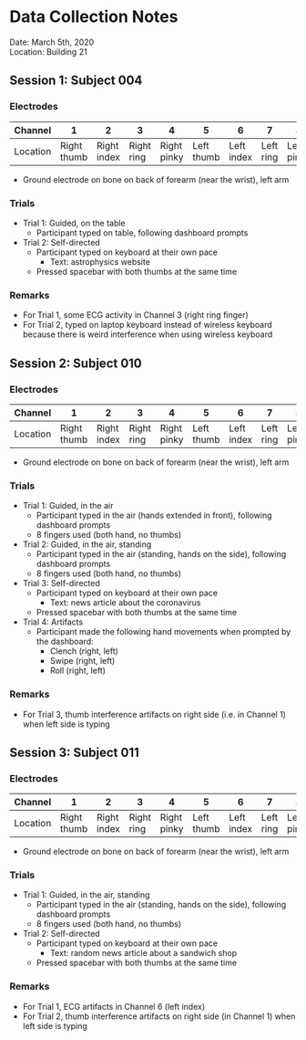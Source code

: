 # Data Collection Notes

Date: March 5th, 2020\
Location: Building 21

## Session 1: Subject 004

### Electrodes

| Channel  |      1      |      2      |      3     |       4     |      5      |      6      |     7      |     8       |
|----------|-------------|-------------|------------|-------------|-------------|-------------|------------|-------------|
| Location | Right thumb | Right index | Right ring | Right pinky | Left thumb  | Left index  | Left ring  | Left pinky  |

- Ground electrode on bone on back of forearm (near the wrist), left arm

### Trials
- Trial 1: Guided, on the table
    - Participant typed on table, following dashboard prompts
- Trial 2: Self-directed
    - Participant typed on keyboard at their own pace
        - Text: astrophysics website
    - Pressed spacebar with both thumbs at the same time
    
### Remarks
- For Trial 1, some ECG activity in Channel 3 (right ring finger)
- For Trial 2, typed on laptop keyboard instead of wireless keyboard because there is weird interference when using wireless keyboard

## Session 2: Subject 010

### Electrodes

| Channel  |      1      |      2      |      3     |       4     |      5      |      6      |     7      |     8       |
|----------|-------------|-------------|------------|-------------|-------------|-------------|------------|-------------|
| Location | Right thumb | Right index | Right ring | Right pinky | Left thumb  | Left index  | Left ring  | Left pinky  |

- Ground electrode on bone on back of forearm (near the wrist), left arm

### Trials
- Trial 1: Guided, in the air
    - Participant typed in the air (hands extended in front), following dashboard prompts
    - 8 fingers used (both hand, no thumbs)
- Trial 2: Guided, in the air, standing
    - Participant typed in the air (standing, hands on the side), following dashboard prompts
    - 8 fingers used (both hand, no thumbs)
- Trial 3: Self-directed
    - Participant typed on keyboard at their own pace
        - Text: news article about the coronavirus
    - Pressed spacebar with both thumbs at the same time
- Trial 4: Artifacts
    - Participant made the following hand movements when prompted by the dashboard:
        - Clench (right, left)
        - Swipe (right, left)
        - Roll (right, left)

### Remarks
- For Trial 3, thumb interference artifacts on right side (i.e. in Channel 1) when left side is typing

## Session 3: Subject 011

### Electrodes

| Channel  |      1      |      2      |      3     |       4     |      5      |      6      |     7      |     8       |
|----------|-------------|-------------|------------|-------------|-------------|-------------|------------|-------------|
| Location | Right thumb | Right index | Right ring | Right pinky | Left thumb  | Left index  | Left ring  | Left pinky  |

- Ground electrode on bone on back of forearm (near the wrist), left arm

### Trials
- Trial 1: Guided, in the air, standing
    - Participant typed in the air (standing, hands on the side), following dashboard prompts
    - 8 fingers used (both hand, no thumbs)
- Trial 2: Self-directed
    - Participant typed on keyboard at their own pace
        - Text: random news article about a sandwich shop
    - Pressed spacebar with both thumbs at the same time

### Remarks
- For Trial 1, ECG artifacts in Channel 6 (left index)
- For Trial 2, thumb interference artifacts on right side (in Channel 1) when left side is typing


